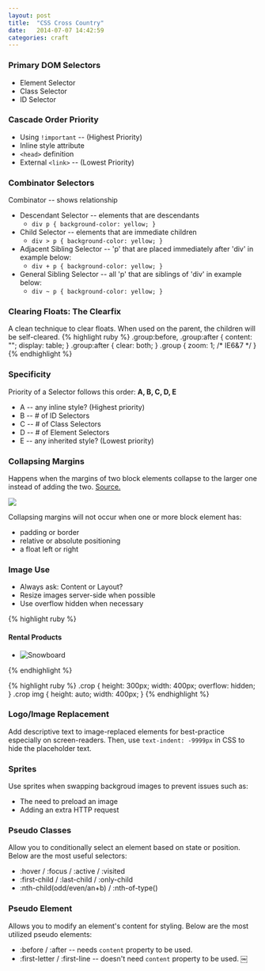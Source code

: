 ```yaml
---
layout: post
title:  "CSS Cross Country"
date:   2014-07-07 14:42:59
categories: craft
---
```


### Primary DOM Selectors

* Element Selector
* Class Selector
* ID Selector


### Cascade Order Priority


* Using `!important` -- (Highest Priority)
* Inline style attribute
* `<head>` definition
* External `<link>` -- (Lowest Priority)

### Combinator Selectors
Combinator -- shows relationship

* Descendant Selector  -- elements that are descendants 
  * `div p { background-color: yellow; }`
* Child Selector -- elements that are immediate children
  * `div > p { background-color: yellow; }`
* Adjacent Sibling Selector -- 'p' that are placed immediately after 'div' in 
example below: 
  * `div + p { background-color: yellow; }`
* General Sibling Selector -- all 'p' that are siblings of 'div' in example below:
  * `div ~ p { background-color: yellow; }`


### Clearing Floats: The Clearfix
A clean technique to clear floats.  When used on the parent, the children will 
be self-cleared.
{% highlight ruby %}
.group:before, .group:after { content: ""; display: table; }
.group:after { clear: both; }
.group { zoom: 1; /* IE6&7 */ }
{% endhighlight %}

### Specificity
Priority of a Selector follows this order: **A, B, C, D, E**

* A -- any inline style? (Highest priority)
* B -- # of ID Selectors
* C -- # of Class Selectors
* D -- # of Element Selectors 
* E -- any inherited style? (Lowest priority)



### Collapsing Margins
Happens when the margins of two block elements collapse to the larger one
instead of adding the two. [Source.][w3c]

![](http://i.imgur.com/KXipDH8.png)

Collapsing margins will not occur when one or more block element has:

* padding or border
* relative or absolute positioning
* a float left or right


[w3c]: http://www.w3.org/TR/CSS2/box.html#collapsing-margins


### Image Use

* Always ask: Content or Layout?
* Resize images server-side when possible
* Use overflow hidden when necessary

{% highlight ruby %}
<h4>Rental Products</h4>
<ul class="rental">
  <li class="crop">
  <img src="snowboard.jpg" alt="Snowboard" />
  </li>
</ul>
{% endhighlight %}

{% highlight ruby %}
.crop {
  height: 300px;
  width: 400px;
  overflow: hidden;
}
.crop img {
  height: auto;
  width: 400px;
}
{% endhighlight %}



### Logo/Image Replacement

Add descriptive text to image-replaced elements for best-practice especially
on screen-readers.  Then, use `text-indent: -9999px` in CSS to hide the 
placeholder text.


### Sprites

Use sprites when swapping backgroud images to prevent issues such as:

* The need to preload an image
* Adding an extra HTTP request



### Pseudo Classes
Allow you to conditionally select an element based on state or position.  Below 
are the most useful selectors:

* :hover / :focus / :active / :visited
* :first-child / :last-child / :only-child
* :nth-child(odd/even/an+b) / :nth-of-type()  


### Pseudo Element
Allows you to modify an element's content for styling.  Below are the most 
utilized pseudo elements:

* :before / :after -- needs `content` property to be used.
* :first-letter / :first-line  -- doesn't need `content` property to be used.
￼
